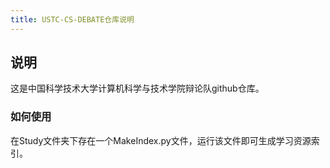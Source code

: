 ```yaml
---
title: USTC-CS-DEBATE仓库说明
---
```

## 说明
这是中国科学技术大学计算机科学与技术学院辩论队github仓库。

### 如何使用
在Study文件夹下存在一个MakeIndex.py文件，运行该文件即可生成学习资源索引。